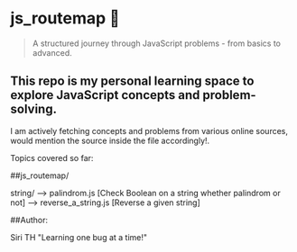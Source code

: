 # js_routemap 🚀

> A structured journey through JavaScript problems - from basics to advanced.

## This repo is my personal learning space to explore JavaScript concepts and problem-solving.

I am actively fetching concepts and problems from various online sources, would mention the source inside the file accordingly!.

Topics covered so far:

##js_routemap/

string/
--> palindrom.js [Check Boolean on a string whether palindrom or not]
--> reverse_a_string.js [Reverse a given string]

##Author:

Siri TH
"Learning one bug at a time!"
